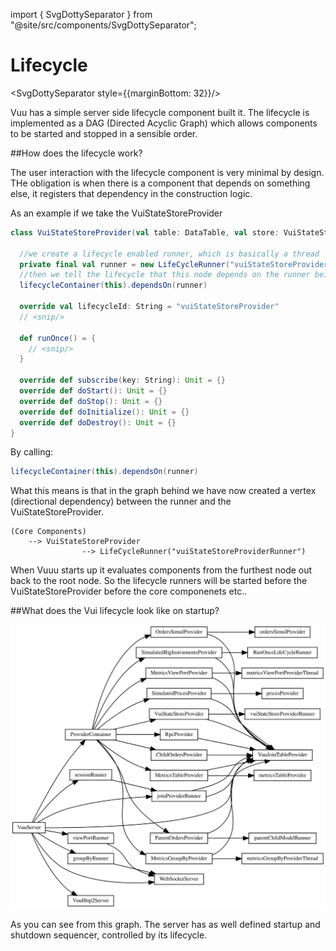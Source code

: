 import { SvgDottySeparator } from "@site/src/components/SvgDottySeparator";

# Lifecycle

<SvgDottySeparator style={{marginBottom: 32}}/>

Vuu has a simple server side lifecycle component built it. The lifecycle is implemented as a DAG (Directed Acyclic Graph)
which allows components to be started and stopped in a sensible order.

##How does the lifecycle work?

The user interaction with the lifecycle component is very minimal by design. THe obligation is when there is a component
that depends on something else, it registers that dependency in the construction logic.

As an example if we take the VuiStateStoreProvider

```scala
class VuiStateStoreProvider(val table: DataTable, val store: VuiStateStore)(implicit clock: Clock, lifecycleContainer: LifecycleContainer) extends Provider {

  //we create a lifecycle enabled runner, which is basically a thread
  private final val runner = new LifeCycleRunner("vuiStateStoreProviderRunner", () => runOnce(), minCycleTime = 10)
  //then we tell the lifecycle that this node depends on the runner being created before we can be fully initialized.
  lifecycleContainer(this).dependsOn(runner)

  override val lifecycleId: String = "vuiStateStoreProvider"
  // <snip/>

  def runOnce() = {
    // <snip/>
  }

  override def subscribe(key: String): Unit = {}
  override def doStart(): Unit = {}
  override def doStop(): Unit = {}
  override def doInitialize(): Unit = {}
  override def doDestroy(): Unit = {}
}

```

By calling:

```scala
lifecycleContainer(this).dependsOn(runner)
```

What this means is that in the graph behind we have now created a vertex (directional dependency) between the runner and the VuiStateStoreProvider.

```
(Core Components)
    --> VuiStateStoreProvider
                --> LifeCycleRunner("vuiStateStoreProviderRunner")
```

When Vuuu starts up it evaluates components from the furthest node out back to the root node. So the lifecycle runners will be started before the VuiStateStoreProvider before the core componenets etc..

##What does the Vui lifecycle look like on startup?

![Lifecycle Vuu](./vuu.svg)

As you can see from this graph. The server has as well defined startup and shutdown sequencer, controlled by its lifecycle.
